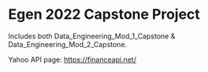 # Egen 2022 Capstone Project
Includes both Data_Engineering_Mod_1_Capstone &amp; Data_Engineering_Mod_2_Capstone.

Yahoo API page: https://financeapi.net/
